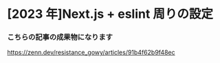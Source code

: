 # [2023 年]Next.js + eslint 周りの設定

### こちらの記事の成果物になります

https://zenn.dev/resistance_gowy/articles/91b4f62b9f48ec
